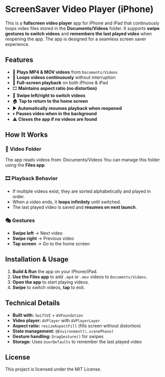 # ScreenSaver Video Player (iPhone)

This is a **fullscreen video player** app for iPhone and iPad that continuously loops video files stored in the **Documents/Videos** folder. It supports **swipe gestures to switch videos** and **remembers the last played video** when reopening the app. The app is designed for a seamless screen saver experience.

## Features

- 📂 **Plays MP4 & MOV videos** from `Documents/Videos`
- 🔄 **Loops videos continuously** without interruption
- 📱 **Full-screen playback** on both iPhone & iPad
- 🎞 **Maintains aspect ratio (no distortion)**
- 🎥 **Swipe left/right to switch videos**
- 🏠 **Tap to return to the home screen**
- ▶ **Automatically resumes playback when reopened**
- ⏸ **Pauses video when in the background**
- ⚠ **Closes the app if no videos are found**

## How It Works

### 📁 **Video Folder**
The app reads videos from:  Documents/Videos
You can manage this folder using the **Files app**.

### 🎞 **Playback Behavior**
- If multiple videos exist, they are sorted alphabetically and played in order.
- When a video ends, it **loops infinitely** until switched.
- The last played video is saved and **resumes on next launch**.

### 🎭 **Gestures**
- **Swipe left** → Next video  
- **Swipe right** → Previous video  
- **Tap screen** → Go to the home screen  

## Installation & Usage

1. **Build & Run** the app on your iPhone/iPad.
2. **Use the Files app** to add `.mp4` or `.mov` videos to `Documents/Videos`.
3. **Open the app** to start playing videos.
4. **Swipe** to switch videos, **tap** to exit.

## Technical Details

- **Built with:** `SwiftUI` + `AVFoundation`
- **Video player:** `AVPlayer` with `AVPlayerLayer`
- **Aspect ratio:** `resizeAspectFill` (fills screen without distortion)
- **State management:** `@Environment(\.scenePhase)`
- **Gesture handling:** `DragGesture()` for swipes
- **Storage:** Uses `UserDefaults` to remember the last played video

## License

This project is licensed under the MIT License.
